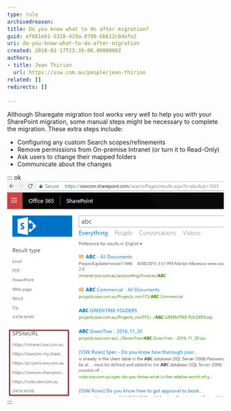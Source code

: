 ```yaml
---
type: rule
archivedreason: 
title: Do you know what to do after migration?
guid: ef881eb1-5328-429a-8796-6b612c8dafe2
uri: do-you-know-what-to-do-after-migration
created: 2018-01-17T23:39:06.0000000Z
authors:
- title: Jean Thirion
  url: https://ssw.com.au/people/jean-thirion
related: []
redirects: []

---
```


Although Sharegate migration tool works very well to help you with your SharePoint migration, some manual steps might be necessary to complete the migration. These extra steps include:


<!--endintro-->

* Configuring any custom Search scopes/refinements
* Remove permissions from On-premise Intranet (or turn it to Read-Only)
* Ask users to change their mapped folders
* Communicate about the changes


::: ok  
![Figure: After migration set your custom refinements so users can filter down into a specific area](set-custom-refinements.png)  
:::
